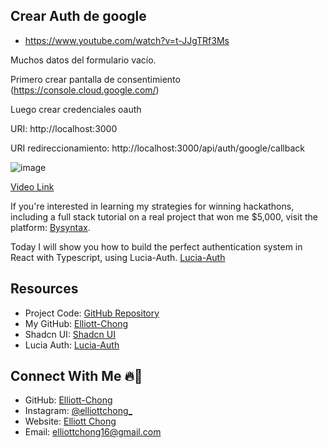 ## Crear Auth de google
- https://www.youtube.com/watch?v=t-JJgTRf3Ms

Muchos datos del formulario vacío. 

Primero crear pantalla de consentimiento (https://console.cloud.google.com/)

Luego crear credenciales oauth

URI: http://localhost:3000

URI redireccionamiento: http://localhost:3000/api/auth/google/callback




![image](https://github.com/Elliott-Chong/lucia-auth-yt/assets/77007117/4e9823a5-01d2-4771-9283-d0715ad83bb7)

[Video Link](https://youtu.be/t-JJgTRf3Ms)

If you're interested in learning my strategies for winning hackathons, including a full stack tutorial on a real project that won me $5,000, visit the platform: [Bysyntax](https://bysyntax.com).

Today I will show you how to build the perfect authentication system in React with Typescript, using Lucia-Auth. [Lucia-Auth](https://lucia-auth.com/)


## Resources
- Project Code: [GitHub Repository](https://github.com/Elliott-Chong/lucia-auth-yt)
- My GitHub: [Elliott-Chong](https://github.com/Elliott-Chong)
- Shadcn UI: [Shadcn UI](https://ui.shadcn.com)
- Lucia Auth: [Lucia-Auth](https://lucia-auth.com)

## Connect With Me 🔥🚀
- GitHub: [Elliott-Chong](https://github.com/elliott-chong)
- Instagram: [@elliottchong_](https://instagram.com/elliottchong_)
- Website: [Elliott Chong](https://elliottchong.tech)
- Email: [elliottchong16@gmail.com](mailto:elliottchong16@gmail.com)

